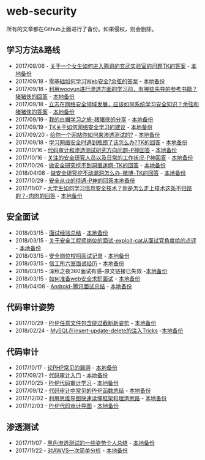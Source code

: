# web-security
所有的文章都在Github上面进行了备份。如果侵权，则会删除。
## 学习方法&路线
- 2017/09/06 - [关于一个女生如何进入腾讯的玄武实验室的问题TK的答案](https://www.zhihu.com/question/63422112/answer/226070886) - [本地备份](articles/tk-answers.md)
- 2017/09/18 - [零基础如何学习Web安全?余弦的答案](https://www.zhihu.com/question/21606800/answer/22268855) - [本地备份](articles/web-secuity-learning.md)
- 2017/09/18 - [利用wooyun进行渗透方面的学习前，有哪些先导的参考书籍？猪猪侠的回答](https://www.zhihu.com/question/36940086/answer/69704363) - [本地备份](articles/pentest-learning.md)
- 2017/09/18 - [立志在网络安全领域发展，应该如何系统学习安全知识？余弦和猪猪侠的答案](https://www.zhihu.com/question/21680381) - [本地备份](articles/web-secuity-learning-2.md)
- 2017/09/19 - [我的白帽学习之旅-猪猪侠的分享](https://github.com/ring04h/papers) - [本地备份](articles/我的白帽学习路线--20170325.pdf)
- 2017/09/19 - [TK关于如何网络安全学习的建议]() - [本地备份](articles/TK-Suggestion.jpg)
- 2017/09/20 - [给你一个网站你如何来渗透测试的?](https://zhuanlan.zhihu.com/p/25605198) - [本地备份](articles/pentest-practice.md)
- 2017/09/18 - [学习网络安全时遇到瓶颈了该怎么办?TK的回答](https://www.zhihu.com/question/51653098/answer/126853836) - [本地备份](articles/web-secuity-learning-3.md)
- 2017/10/16 - [代码审计和渗透测试研究方向问题-P神回答](http://weibo.com/p/1005051074745063/home) - [本地备份](articles/代码审计和渗透测试研究方向问题-P神回答.md)
- 2017/10/16 - [关注的安全研究人员以及日常的工作状况-P神回答](http://weibo.com/p/1005051074745063/home) - [本地备份](articles/关注的安全研究人员以及日常的工作状况-P神回答.md)
- 2017/10/26 - [做安全研究挖不到洞很迷惘-TK的回答](https://www.zhihu.com/question/67183576/answer/250262907) - [本地备份](articles/做安全研究挖不到洞很迷惘-TK的回答.md)
- 2018/04/08 - [做安全研究挖不动漏洞怎么办-微博-TK的回答]() - [本地备份](articles/做安全研究挖不到漏洞怎么办-TK回答.md)
- 2017/10/29 - [安全从业的待遇-P神的回答本地备份](articles/安全从业的待遇-P神的回答.md)
- 2017/11/07 - [大学生如何学习信息安全技术？你是怎么走上技术这条不归路的？-肉肉的回答](https://weibo.com/ttwenda/p/show?id=2310684101567853769008
) - [本地备份](articles/undergraduate-learning-security.md)

## 安全面试
- 2018/03/15 - [面试经验总结](https://xianzhi.aliyun.com/forum/topic/2163) - [本地备份](articles/interview-1.md)
- 2018/03/15 - [关于安全工程师岗位的面试-exploit-cat从面试官角度给的点评](https://zhuanlan.zhihu.com/p/26985504) - [本地备份](articles/interview-2.md)
- 2018/03/15 - [安全岗位校招面试记录](https://0x0d.im/archives/school-recruit-interview.html) - [本地备份](articles/interview-3.md)
- 2018/03/15 - [信工所六室面试经历](https://www.jianshu.com/p/0cc697eb3d6d) - [本地备份](articles/interview-4.md)
- 2018/03/15 - 深秋之夜360面试有感-原文链接已失效 -[本地备份](articles/interview-5.md)
- 2018/03/15 - [如何准备web安全求职面试](https://zhuanlan.zhihu.com/p/33186518) - [本地备份](articles/interview-6.md)
- 2018/04/08 - [Android-腾讯面试总结](https://omasko.github.io/2018/03/26/%E8%85%BE%E8%AE%AF%E9%9D%A2%E8%AF%95%E6%80%BB%E7%BB%93/) - [本地备份](articles/interview-7.md)

## 代码审计姿势
- 2017/10/29 - [PHP任意文件包含绕过截断新姿势](http://www.hackersb.cn/hacker/105.html) - [本地备份](articles/PHP任意文件包含绕过截断新姿势.md)
- 2018/02/24 - [MySQL在insert-update-delete的注入Tricks](https://www.beysec.com/security/mysql-injection-in-insert-update-delete.html) -[本地备份](articles/MySQL在insert-update-delete的注入Tricks)

## 代码审计
- 2017/10/17 - [论PHP常见的漏洞](http://drops.xmd5.com/static/drops/papers-4544.html) - [本地备份](articles/php-common-vulnerability.pdf)
- 2017/09/21 - [代码审计入门](http://sixwha1e.github.io/2016/02/16/%E4%BB%A3%E7%A0%81%E5%AE%A1%E8%AE%A1%E5%85%A5%E9%97%A8%E6%80%BB%E7%BB%93/) - [本地备份](articles/code-audit-start.md)
- 2017/10/25 - [PHP代码审计学习](http://phantom0301.cc/2017/06/06/codeaudit/) - [本地备份](articles/PHP代码审计学习.md)
- 2017/09/12 - [代码审计中常见的PHP函数总结](http://www.au1ge.xyz/2017/07/17/%E4%BB%A3%E7%A0%81%E5%AE%A1%E8%AE%A1cookbook/) - [本地备份](articles/codeaudit-functions.md)
- 2017/12/02 - [利用思维导图快速读懂框架和理清思路](http://www.cnseay.com/4526/) - [本地备份](articles/利用思维导图快速读懂框架和理清思路.md)
- 2017/12/03 - [PHP代码审计导图](https://www.cdxy.me/?p=779) - [本地备份](articles/PHP-Audit.md)

## 渗透测试
- 2017/11/07 - [黑色渗透测试的一些姿势个人总结](http://bobao.360.cn/learning/detail/4664.html) - [本地备份](articles/pentest-summary.md)
- 2017/11/22 - [对AWVS一次简单分析](http://blog.wils0n.cn/archives/145/) - [本地备份](articles/对AWVS一次简单的分析.md)